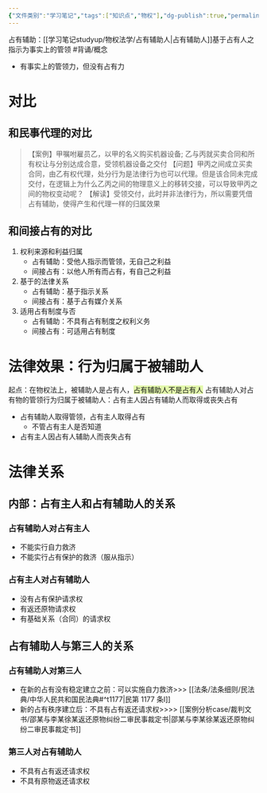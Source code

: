 ```yaml
---
{"文件类别":"学习笔记","tags":["知识点","物权"],"dg-publish":true,"permalink":"/学习笔记studyup/物权法学/占有辅助/","dgPassFrontmatter":true,"created":"2024-10-19T20:57:57.959+08:00","updated":"2024-12-01T14:31:37.430+08:00"}
---
```


占有辅助：[[学习笔记studyup/物权法学/占有辅助人\|占有辅助人]]基于占有人之指示为事实上的管领 #背诵/概念 
- 有事实上的管领力，但没有占有力
# 对比
## 和民事代理的对比
>【案例】甲嘱咐雇员乙，以甲的名义购买机器设备; 乙与丙就买卖合同和所有权让与分别达成合意，受领机器设备之交付
>【问题】甲丙之间成立买卖合同，由乙有权代理，处分行为是法律行为也可以代理。但是该合同未完成交付，在逻辑上为什么乙丙之间的物理意义上的移转交接，可以导致甲丙之间的物权变动呢？
>【解读】受领交付，此时并非法律行为，所以需要凭借占有辅助，使得产生和代理一样的归属效果
## 和间接占有的对比
1. 权利来源和利益归属
	- 占有辅助：受他人指示而管领，无自己之利益
	- 间接占有：以他人所有而占有，有自己之利益
2. 基于的法律关系
	- 占有辅助：基于指示关系
	- 间接占有：基于占有媒介关系
3. 适用占有制度与否
	- 占有辅助：不具有占有制度之权利义务
	- 间接占有：可适用占有制度
# 法律效果：行为归属于被辅助人
起点：在物权法上，被辅助人是占有人，<span style="background:rgba(205, 244, 105, 0.55)">占有辅助人不是占有人</span>
占有辅助人对占有物的管领行为归属于被辅助人：占有主人因占有辅助人而取得或丧失占有
- 占有辅助人取得管领，占有主人取得占有
	- 不管占有主人是否知道
- 占有主人因占有人辅助人而丧失占有
# 法律关系
## 内部：占有主人和占有辅助人的关系
### 占有辅助人对占有主人
- 不能实行自力救济
- 不能实行占有保护的救济（服从指示）
### 占有主人对占有辅助人
- 没有占有保护请求权
- 有返还原物请求权
- 有基础关系（合同）的请求权
## 占有辅助人与第三人的关系
### 占有辅助人对第三人
- 在新的占有没有稳定建立之前：可以实施自力救济>>> [[法条/法条细则/民法典/中华人民共和国民法典#^t1177\|民第 1177 条Ⅰ]]
- 新的占有秩序建立后：不具有占有返还请求权>>>> [[案例分析case/裁判文书/邵某与李某徐某返还原物纠纷二审民事裁定书\|邵某与李某徐某返还原物纠纷二审民事裁定书]]
### 第三人对占有辅助人
- 不具有占有返还请求权
- 不具有原物返还请求权